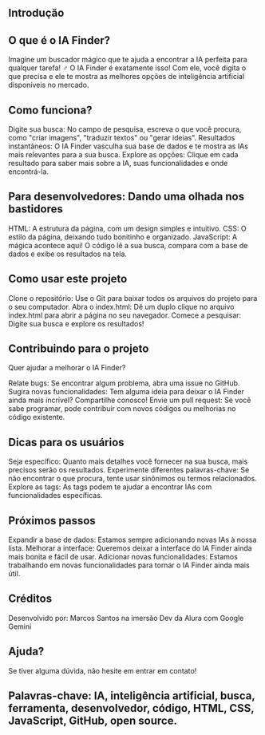 ## Introdução

## O que é o IA Finder?

Imagine um buscador mágico que te ajuda a encontrar a IA perfeita para qualquer tarefa! ‍♂️ O IA Finder é exatamente isso! Com ele, você digita o que precisa e ele te mostra as melhores opções de inteligência artificial disponíveis no mercado.

## Como funciona?

Digite sua busca: No campo de pesquisa, escreva o que você procura, como "criar imagens", "traduzir textos" ou "gerar ideias".
Resultados instantâneos: O IA Finder vasculha sua base de dados e te mostra as IAs mais relevantes para a sua busca.
Explore as opções: Clique em cada resultado para saber mais sobre a IA, suas funcionalidades e onde encontrá-la.
## Para desenvolvedores: Dando uma olhada nos bastidores

HTML: A estrutura da página, com um design simples e intuitivo.
CSS: O estilo da página, deixando tudo bonitinho e organizado.
JavaScript: A mágica acontece aqui! O código lê a sua busca, compara com a base de dados e exibe os resultados na tela.
## Como usar este projeto

Clone o repositório: Use o Git para baixar todos os arquivos do projeto para o seu computador.
Abra o index.html: Dê um duplo clique no arquivo index.html para abrir a página no seu navegador.
Comece a pesquisar: Digite sua busca e explore os resultados!
## Contribuindo para o projeto

Quer ajudar a melhorar o IA Finder?

Relate bugs: Se encontrar algum problema, abra uma issue no GitHub.
Sugira novas funcionalidades: Tem alguma ideia para deixar o IA Finder ainda mais incrível? Compartilhe conosco!
Envie um pull request: Se você sabe programar, pode contribuir com novos códigos ou melhorias no código existente.
## Dicas para os usuários

Seja específico: Quanto mais detalhes você fornecer na sua busca, mais precisos serão os resultados.
Experimente diferentes palavras-chave: Se não encontrar o que procura, tente usar sinônimos ou termos relacionados.
Explore as tags: As tags podem te ajudar a encontrar IAs com funcionalidades específicas.
## Próximos passos

Expandir a base de dados: Estamos sempre adicionando novas IAs à nossa lista.
Melhorar a interface: Queremos deixar a interface do IA Finder ainda mais bonita e fácil de usar.
Adicionar novas funcionalidades: Estamos trabalhando em novas funcionalidades para tornar o IA Finder ainda mais útil.
## Créditos

Desenvolvido por: Marcos Santos na imersão Dev da Alura com Google Gemini

## Ajuda?

Se tiver alguma dúvida, não hesite em entrar em contato!

## Palavras-chave: IA, inteligência artificial, busca, ferramenta, desenvolvedor, código, HTML, CSS, JavaScript, GitHub, open source.
